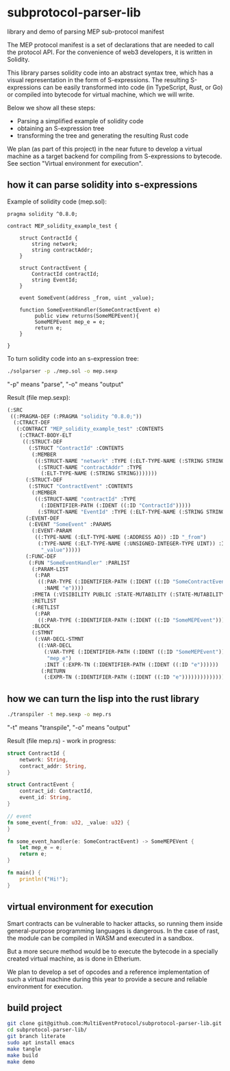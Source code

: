 # subprotocol-parser-lib
library and demo of parsing MEP sub-protocol manifest

The MEP protocol manifest is a set of declarations that are needed to call the protocol API. For the convenience of web3 developers, it is written in Solidity.

This library parses solidity code into an abstract syntax tree, which has a visual representation in the form of S-expressions. The resulting S-expressions can be easily transformed into code (in TypeScript, Rust, or Go) or compiled into bytecode for virtual machine, which we will write.

Below we show all these steps:
- Parsing a simplified example of solidity code
- obtaining an S-expression tree
- transforming the tree and generating the resulting Rust code

We plan (as part of this project) in the near future to develop a virtual machine as a target backend for compiling from S-expressions to bytecode. See section "Virtual environment for execution".

## how it can parse solidity into s-expressions

Example of solidity code (mep.sol):

```solidity
pragma solidity ^0.8.0;

contract MEP_solidity_example_test {

    struct ContractId {
        string network;
        string contractAddr;
    }

    struct ContractEvent {
        ContractId contractId;
        string EventId;
    }

    event SomeEvent(address _from, uint _value);

    function SomeEventHandler(SomeContractEvent e)
         public view returns(SomeMEPEvent){
         SomeMEPEvent mep_e = e;
         return e;
    }

}
```

To turn solidity code into an s-expression tree:
```bash
./solparser -p ./mep.sol -o mep.sexp
```

"-p" means "parse", "-o" means "output"

Result (file mep.sexp):
```lisp
(:SRC
 ((:PRAGMA-DEF (:PRAGMA "solidity ^0.8.0;"))
  (:CTRACT-DEF
   (:CONTRACT "MEP_solidity_example_test" :CONTENTS
    (:CTRACT-BODY-ELT
     ((:STRUCT-DEF
       (:STRUCT "ContractId" :CONTENTS
        (:MEMBER
         ((:STRUCT-NAME "network" :TYPE (:ELT-TYPE-NAME (:STRING STRING)))
          (:STRUCT-NAME "contractAddr" :TYPE
           (:ELT-TYPE-NAME (:STRING STRING)))))))
      (:STRUCT-DEF
       (:STRUCT "ContractEvent" :CONTENTS
        (:MEMBER
         ((:STRUCT-NAME "contractId" :TYPE
           (:IDENTIFIER-PATH (:IDENT ((:ID "ContractId")))))
          (:STRUCT-NAME "EventId" :TYPE (:ELT-TYPE-NAME (:STRING STRING)))))))
      (:EVENT-DEF
       (:EVENT "SomeEvent" :PARAMS
        (:EVENT-PARAM
         ((:TYPE-NAME (:ELT-TYPE-NAME (:ADDRESS AD)) :ID "_from")
          (:TYPE-NAME (:ELT-TYPE-NAME (:UNSIGNED-INTEGER-TYPE UINT)) :ID
           "_value")))))
      (:FUNC-DEF
       (:FUN "SomeEventHandler" :PARLIST
        (:PARAM-LIST
         (:PAR
          ((:PAR-TYPE (:IDENTIFIER-PATH (:IDENT ((:ID "SomeContractEvent"))))
            :NAME "e"))))
        :FMETA (:VISIBILITY PUBLIC :STATE-MUTABILITY (:STATE-MUTABILITY VIEW))
        :RETLIST
        (:RETLIST
         (:PAR
          ((:PAR-TYPE (:IDENTIFIER-PATH (:IDENT ((:ID "SomeMEPEvent"))))))))
        :BLOCK
        (:STMNT
         (:VAR-DECL-STMNT
          ((:VAR-DECL
            (:VAR-TYPE (:IDENTIFIER-PATH (:IDENT ((:ID "SomeMEPEvent")))) :NAME
             "mep_e")
            :INIT (:EXPR-TN (:IDENTIFIER-PATH (:IDENT ((:ID "e"))))))
           (:RETURN
            (:EXPR-TN (:IDENTIFIER-PATH (:IDENT ((:ID "e")))))))))))))))))
```

## how we can turn the lisp into the rust library

```bash
./transpiler -t mep.sexp -o mep.rs
```

"-t" means "transpile", "-o" means "output"

Result (file mep.rs) - work in progress:
```rust
struct ContractId {
    network: String,
    contract_addr: String,
}

struct ContractEvent {
    contract_id: ContractId,
    event_id: String,
}

// event
fn some_event(_from: u32, _value: u32) {
}

fn some_event_handler(e: SomeContractEvent) -> SomeMEPEVent {
    let mep_e = e;
    return e;
}

fn main() {
    println!("Hi!");
}

```

## virtual environment for execution

Smart contracts can be vulnerable to hacker attacks, so running them inside general-purpose programming languages is dangerous. In the case of rast, the module can be compiled in WASM and executed in a sandbox.

But a more secure method would be to execute the bytecode in a specially created virtual machine, as is done in Etherium.

We plan to develop a set of opcodes and a reference implementation of such a virtual machine during this year to provide a secure and reliable environment for execution.

## build project
```sh
git clone git@github.com:MultiEventProtocol/subprotocol-parser-lib.git
cd subprotocol-parser-lib/
git branch literate
sudo apt install emacs
make tangle
make build
make demo
```
